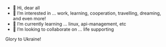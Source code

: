 - 👋 Hi, dear all 
- 👀 I’m interested in ... work, learning, cooperation, travelling, dreaming, and even more! 
- 🌱 I’m currently learning ... linux, api-management, etc 
- 💞️ I’m looking to collaborate on ... life supporting 

Glory to Ukraine! 

<!---
j-v-o/j-v-o is a ✨ special ✨ repository because its `README.md` (this file) appears on your GitHub profile.
You can click the Preview link to take a look at your changes.
--->
